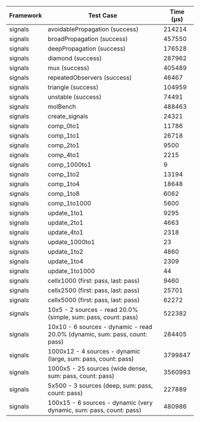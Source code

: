 | Framework | Test Case | Time (μs) |
| --- | --- | --- |
| signals | avoidablePropagation (success) | 214214 |
| signals | broadPropagation (success) | 457550 |
| signals | deepPropagation (success) | 176528 |
| signals | diamond (success) | 287962 |
| signals | mux (success) | 405489 |
| signals | repeatedObservers (success) | 46467 |
| signals | triangle (success) | 104959 |
| signals | unstable (success) | 74491 |
| signals | molBench | 488463 |
| signals | create_signals | 24321 |
| signals | comp_0to1 | 11786 |
| signals | comp_1to1 | 26718 |
| signals | comp_2to1 | 9500 |
| signals | comp_4to1 | 2215 |
| signals | comp_1000to1 | 9 |
| signals | comp_1to2 | 13194 |
| signals | comp_1to4 | 18648 |
| signals | comp_1to8 | 6062 |
| signals | comp_1to1000 | 5600 |
| signals | update_1to1 | 9295 |
| signals | update_2to1 | 4663 |
| signals | update_4to1 | 2318 |
| signals | update_1000to1 | 23 |
| signals | update_1to2 | 4860 |
| signals | update_1to4 | 2309 |
| signals | update_1to1000 | 44 |
| signals | cellx1000 (first: pass, last: pass) | 9460 |
| signals | cellx2500 (first: pass, last: pass) | 25701 |
| signals | cellx5000 (first: pass, last: pass) | 62272 |
| signals | 10x5 - 2 sources - read 20.0% (simple, sum: pass, count: pass) | 522382 |
| signals | 10x10 - 6 sources - dynamic - read 20.0% (dynamic, sum: pass, count: pass) | 284405 |
| signals | 1000x12 - 4 sources - dynamic (large, sum: pass, count: pass) | 3799847 |
| signals | 1000x5 - 25 sources (wide dense, sum: pass, count: pass) | 3560993 |
| signals | 5x500 - 3 sources (deep, sum: pass, count: pass) | 227889 |
| signals | 100x15 - 6 sources - dynamic (very dynamic, sum: pass, count: pass) | 480986 |

